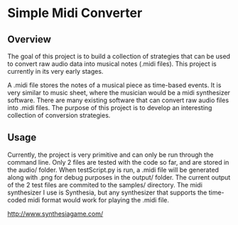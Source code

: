 <h1>Simple Midi Converter</h1>
<h2>Overview</h2>

The goal of this project is to build a collection of strategies that can be used to convert raw audio data into musical notes (.midi files). This project is currently in its very early stages.

A .midi file stores the notes of a musical piece as time-based events. It is very similar to music sheet, where the musician would be a midi synthesizer software. There are many existing software that can convert raw audio files into .midi files. The purpose of this project is to develop an interesting collection of conversion strategies.

<h2>Usage</h2>

Currently, the project is very primitive and can only be run through the command line.
Only 2 files are tested with the code so far, and are stored in the audio/ folder. When testScript.py is run, a .midi file will be generated along with .png for debug purposes in the output/ folder. The current output of the 2 test files are commited to the samples/ directory. The midi synthesizer I use is Synthesia, but any synthesizer that supports the time-coded midi format would work for playing the .midi file.

http://www.synthesiagame.com/
